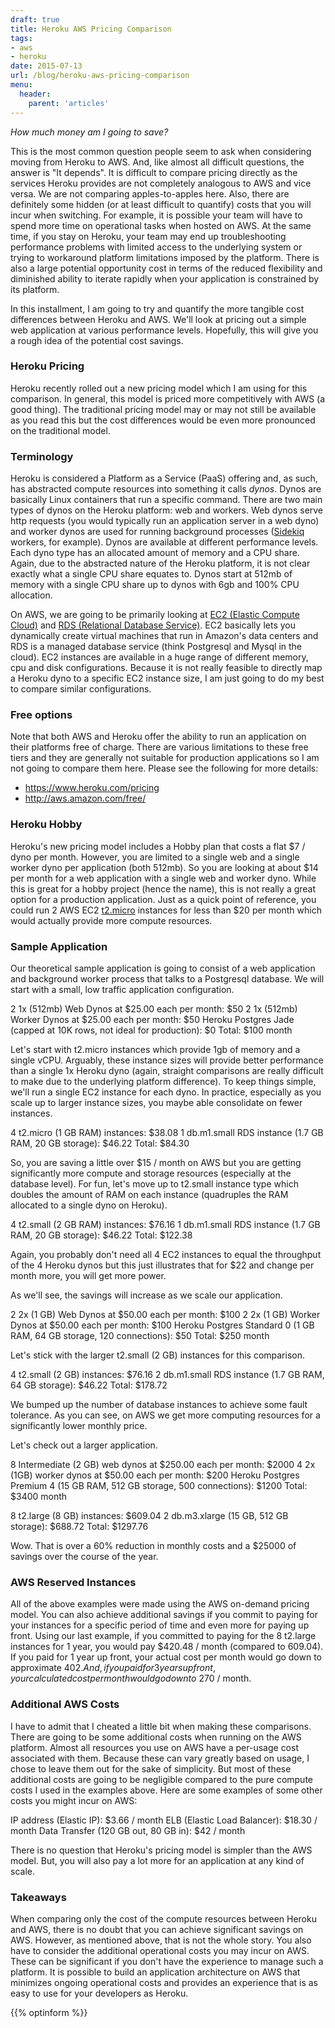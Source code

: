 ```yaml
---
draft: true
title: Heroku AWS Pricing Comparison
tags:
- aws
- heroku
date: 2015-07-13
url: /blog/heroku-aws-pricing-comparison
menu:
  header:
    parent: 'articles'
---
```


*How much money am I going to save?*

This is the most common question people seem to ask when considering moving from Heroku to AWS. And, like almost all difficult questions, the answer is "It depends". It is difficult to compare pricing directly as the services Heroku provides are not completely analogous to AWS and vice versa. We are not comparing apples-to-apples here. Also, there are definitely some hidden (or at least difficult to quantify) costs that you will incur when switching. For example, it is possible your team will have to spend more time on operational tasks when hosted on AWS. At the same time, if you stay on Heroku, your team may end up troubleshooting performance problems with limited access to the underlying system or trying to workaround platform limitations imposed by the platform. There is also a large potential opportunity cost in terms of the reduced flexibility and diminished ability to iterate rapidly when your application is constrained by its platform.

In this installment, I am going to try and quantify the more tangible cost differences between Heroku and AWS. We'll look at pricing out a simple web application at various performance levels. Hopefully, this will give you a rough idea of the potential cost savings.

### Heroku Pricing

Heroku recently rolled out a new pricing model which I am using for this comparison. In general, this model is priced more competitively with AWS (a good thing). The traditional pricing model may or may not still be available as you read this but the cost differences would be even more pronounced on the traditional model.

### Terminology

Heroku is considered a Platform as a Service (PaaS) offering and, as such, has abstracted compute resources into something it calls *dynos*. Dynos are basically Linux containers that run a specific command. There are two main types of dynos on the Heroku platform: web and workers. Web dynos serve http requests (you would typically run an application server in a web dyno) and worker dynos are used for running background processes ([Sidekiq]() workers, for example). Dynos are available at different performance levels. Each dyno type has an allocated amount of memory and a CPU share. Again, due to the abstracted nature of the Heroku platform, it is not clear exactly what a single CPU share equates to. Dynos start at 512mb of memory with a single CPU share up to dynos with 6gb and 100% CPU allocation.

On AWS, we are going to be primarily looking at [EC2 (Elastic Compute Cloud)]() and [RDS (Relational Database Service)](). EC2 basically lets you dynamically create virtual machines that run in Amazon's data centers and RDS is a managed database service (think Postgresql and Mysql in the cloud). EC2 instances are available in a huge range of different memory, cpu and disk configurations. Because it is not really feasible to directly map a Heroku dyno to a specific EC2 instance size, I am just going to do my best to compare similar configurations.

### Free options

Note that both AWS and Heroku offer the ability to run an application on their platforms free of charge. There are various limitations to these free tiers and they are generally not suitable for production applications so I am not going to compare them here. Please see the following for more details: 

* https://www.heroku.com/pricing
* http://aws.amazon.com/free/

### Heroku Hobby

Heroku's new pricing model includes a Hobby plan that costs a flat $7 / dyno per month. However, you are limited to a single web and a single worker dyno per application (both 512mb). So you are looking at about $14 per month for a web application with a single web and worker dyno. While this is great for a hobby project (hence the name), this is not really a great option for a production application. Just as a quick point of reference, you could run 2 AWS EC2 [t2.micro]() instances for less than $20 per month which would actually provide more compute resources.

### Sample Application

Our theoretical sample application is going to consist of a web application and background worker process that talks to a Postgresql database. We will start with a small, low traffic application configuration. 

2 1x (512mb) Web Dynos at $25.00 each per month: $50
2 1x (512mb) Worker Dynos at $25.00 each per month: $50
Heroku Postgres Jade (capped at 10K rows, not ideal for production): $0
Total: $100 month

Let's start with t2.micro instances which provide 1gb of memory and a single
vCPU. Arguably, these instance sizes will provide better performance than a
single 1x Heroku dyno (again, straight comparisons are really difficult to
make due to the underlying platform difference). To keep things simple, we'll run a single EC2 instance for each dyno. In practice, especially as you scale up to larger instance sizes, you maybe able consolidate on fewer instances.

4 t2.micro (1 GB RAM) instances: $38.08
1 db.m1.small RDS instance (1.7 GB RAM, 20 GB storage): $46.22
Total: $84.30

So, you are saving a little over $15 / month on AWS but you are getting
significantly more compute and storage resources (especially at the database level). For fun, let's move up to t2.small instance type which doubles the amount of RAM on each instance (quadruples the RAM allocated to a single dyno on Heroku).

4 t2.small (2 GB RAM) instances: $76.16
1 db.m1.small RDS instance (1.7 GB RAM, 20 GB storage): $46.22
Total: $122.38

Again, you probably don't need all 4 EC2 instances to equal the throughput of the 4 Heroku dynos but this just illustrates that for $22 and change per month more, you will get more power. 

As we'll see, the savings will increase as we scale our application.

2 2x (1 GB) Web Dynos at $50.00 each per month: $100
2 2x (1 GB) Worker Dynos at $50.00 each per month: $100
Heroku Postgres Standard 0 (1 GB RAM, 64 GB storage, 120 connections): $50
Total: $250 month

Let's stick with the larger t2.small (2 GB) instances for this comparison. 

4 t2.small (2 GB) instances: $76.16
2 db.m1.small RDS instance (1.7 GB RAM, 64 GB storage): $46.22
Total: $178.72

We bumped up the number of database instances to achieve some fault tolerance. As you can see, on AWS we get more computing resources for a significantly lower monthly price. 

Let's check out a larger application.

8 Intermediate (2 GB) web dynos at $250.00 each per month: $2000
4 2x (1GB) worker dynos at $50.00 each per month: $200
Heroku Postgres Premium 4 (15 GB RAM, 512 GB storage, 500 connections): $1200
Total: $3400 month

8 t2.large (8 GB) instances: $609.04
2 db.m3.xlarge (15 GB, 512 GB storage): $688.72
Total: $1297.76

Wow. That is over a 60% reduction in monthly costs and a $25000 of savings over the course of the year.

### AWS Reserved Instances

All of the above examples were made using the AWS on-demand pricing model. You can also achieve additional savings if you commit to paying for your instances for a specific period of time and even more for paying up front. Using our last example, if you committed to paying for the 8 t2.large instances for 1 year, you would pay $420.48 / month (compared to 609.04). If you paid for 1 year up front, your actual cost per month would go down to approximate $402. And, if you paid for 3 years up front, your calculated cost per month would go down to ~$270 / month.

### Additional AWS Costs

I have to admit that I cheated a little bit when making these comparisons. There are going to be some additional costs when running on the AWS platform. Almost all resources you use on AWS have a per-usage cost associated with them. Because these can vary greatly based on usage, I chose to leave them out for the sake of simplicity. But most of these additional costs are going to be negligible compared to the pure compute costs I used in the examples above. Here are some examples of some other costs you might incur on AWS:

IP address (Elastic IP): $3.66 / month
ELB (Elastic Load Balancer): $18.30 / month
Data Transfer (120 GB out, 80 GB in): $42 / month

There is no question that Heroku's pricing model is simpler than the AWS model. But, you will also pay a lot more for an application at any kind of scale. 

### Takeaways

When comparing only the cost of the compute resources between Heroku and AWS, there is no doubt that you can achieve significant savings on AWS. However, as mentioned above, that is not the whole story. You also have to consider the additional operational costs you may incur on AWS. These can be significant if you don't have the experience to manage such a platform. It is possible to build an application architecture on AWS that minimizes ongoing operational costs and provides an experience that is as easy to use for your developers as Heroku.

{{% optinform %}}
